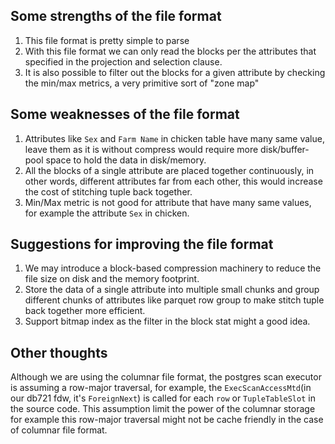 ## Some strengths of the file format

1. This file format is pretty simple to parse
2. With this file format we can only read the blocks per the attributes that specified in the projection and selection
   clause.
3. It is also possible to filter out the blocks for a given attribute by checking the min/max metrics, a very primitive
   sort of "zone map"

## Some weaknesses of the file format

1. Attributes like `Sex` and `Farm Name` in chicken table have many same value, leave them as it is without compress
   would require more disk/buffer-pool space to hold the data in disk/memory.
2. All the blocks of a single attribute are placed together continuously, in other words, different attributes far from
   each other, this would increase the cost of stitching tuple back together.
3. Min/Max metric is not good for attribute that have many same values, for example the attribute `Sex` in chicken.

## Suggestions for improving the file format

1. We may introduce a block-based compression machinery to reduce the file size on disk and the memory footprint.
2. Store the data of a single attribute into multiple small chunks and group different chunks of attributes like parquet
   row group to make stitch tuple back together more efficient.
3. Support bitmap index as the filter in the block stat might a good idea.

## Other thoughts

Although we are using the columnar file format, the postgres scan executor is assuming a row-major traversal,
for example, the `ExecScanAccessMtd`(in our db721 fdw, it's `ForeignNext`) is called for each `row`
or `TupleTableSlot` in the source code. This assumption limit the power of the columnar storage for example this
row-major traversal might not be cache friendly in the case of columnar file format.
